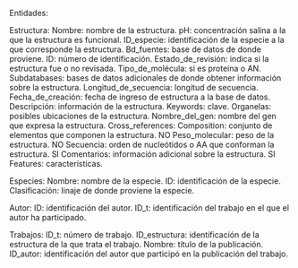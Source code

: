 Entidades:

Estructura:
Nombre: nombre de la estructura.
pH: concentración salina a la que la estructura es funcional.
ID_especie: identificación de la especie a la que corresponde la estructura.
Bd_fuentes: base de datos de donde proviene. 
ID: número de identificación.
Estado_de_revisión: indica si la estructura fue o no revisada.
Tipo_de_molécula: si es proteína o AN.
Subdatabases: bases de datos adicionales de donde obtener información sobre la estructura.
Longitud_de_secuencia: longitud de secuencia.
Fecha_de_creación: fecha de ingreso de estructura a la base de datos.
Descripción: información de la estructura.
Keywords: clave.
Organelas: posibles ubicaciones de la estructura.
Nombre_del_gen: nombre del gen que expresa la estructura.
Cross_references:
Composition: conjunto de elementos que componen la estructura. NO
Peso_molecular: peso de la estructura. NO
Secuencia: orden de nucleótidos o AA que conforman la estructura. SI
Comentarios: información adicional sobre la estructura. SI
Features: características.

Especies:
Nombre: nombre de la especie.
ID: identificación de la especie.
Clasificación: linaje de donde proviene la especie.

Autor:
ID: identificación del autor.
ID_t: identificación del trabajo en el que el autor ha participado.

Trabajos:
ID_t: número de trabajo.
ID_estructura: identificación de la estructura de la que trata el trabajo.
Nombre: título de la publicación.
ID_autor: identificación del autor que participó en la publicación del trabajo.